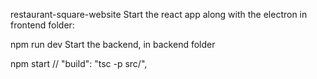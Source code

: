 restaurant-square-website
Start the react app along with the electron in frontend folder:

npm run dev
Start the backend, in backend folder

npm start
  // "build": "tsc -p src/",